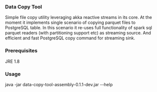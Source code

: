 ### Data Copy Tool
Simple file copy utility leveraging akka reactive streams in its core.
At the moment it implements single scenario of copying parquet files to PostgreSQL table.
In this scenario it re-uses full functionality of spark sql parquet readers (with partitioning support etc) as streaming source.
And efficient and fast PostgreSQL copy command for streaming sink.

### Prerequisites
JRE 1.8

### Usage
java -jar data-copy-tool-assembly-0.1.1-dev.jar --help